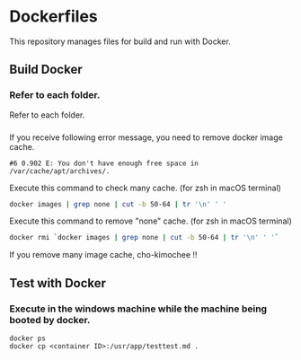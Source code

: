 # Dockerfiles

This repository manages files for build and run with Docker.

## Build Docker

### Refer to each folder.

Refer to each folder.

###

If you receive following error message, you need to remove docker image cache.

```shell-session
#6 0.902 E: You don't have enough free space in /var/cache/apt/archives/.
```

Execute this command to check many cache. (for zsh in macOS terminal)

```bash
docker images | grep none | cut -b 50-64 | tr '\n' ' '
```

Execute this command to remove "none" cache. (for zsh in macOS terminal)

```bash
docker rmi `docker images | grep none | cut -b 50-64 | tr '\n' ' '`
```

If you remove many image cache, cho-kimochee !!

## Test with Docker

### Execute in the windows machine while the machine being booted by docker.

```dosbatch
docker ps
docker cp <container ID>:/usr/app/testtest.md .
```
